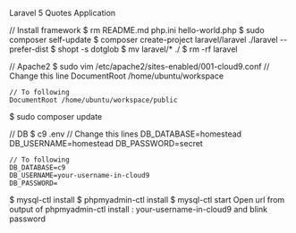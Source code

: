 Laravel 5 Quotes Application

// Install framework
$ rm README.md php.ini hello-world.php
$ sudo composer self-update
$ composer create-project laravel/laravel ./laravel --prefer-dist
$ shopt -s dotglob
$ mv laravel/* ./
$ rm -rf laravel

// Apache2
$ sudo vim /etc/apache2/sites-enabled/001-cloud9.conf
    // Change this line
    DocumentRoot /home/ubuntu/workspace

    // To following
    DocumentRoot /home/ubuntu/workspace/public
    
$ sudo composer update

// DB
$ c9 .env
    // Change this lines
    DB_DATABASE=homestead
    DB_USERNAME=homestead
    DB_PASSWORD=secret

    // To following
    DB_DATABASE=c9
    DB_USERNAME=your-username-in-cloud9
    DB_PASSWORD=

$ mysql-ctl install
$ phpmyadmin-ctl install
$ mysql-ctl start
Open url from output of phpmyadmin-ctl install : your-username-in-cloud9 and blink password